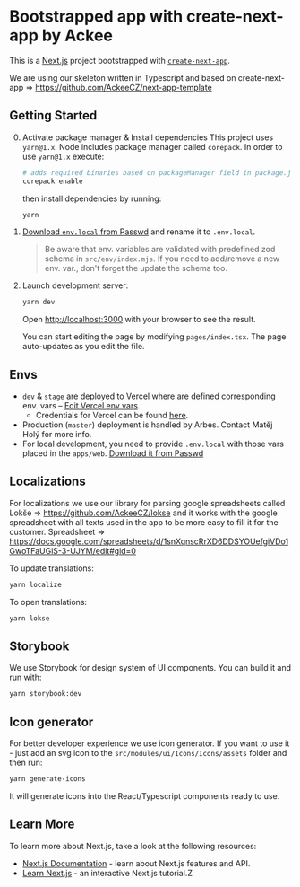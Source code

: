 # Bootstrapped app with create-next-app by Ackee

This is a [Next.js](https://nextjs.org/) project bootstrapped with [`create-next-app`](https://github.com/vercel/next.js/tree/canary/packages/create-next-app).

We are using our skeleton written in Typescript and based on create-next-app => https://github.com/AckeeCZ/next-app-template

## Getting Started

0. Activate package manager & Install dependencies
   This project uses `yarn@1.x`. Node includes package manager called `corepack`. In order to use `yarn@1.x` execute:

    ```sh
    # adds required binaries based on packageManager field in package.json
    corepack enable
    ```

    then install dependencies by running:

    ```sh
    yarn
    ```

1. [Download `env.local` from Passwd](https://ackee.passwd.team/secrets/23LeUdfz8TU7h2LklOcR) and rename it to `.env.local`.

    > Be aware that env. variables are validated with predefined zod schema in `src/env/index.mjs`.
    > If you need to add/remove a new env. var., don't forget the update the schema too.

2. Launch development server:

    ```sh
    yarn dev
    ```

    Open [http://localhost:3000](http://localhost:3000) with your browser to see the result.

    You can start editing the page by modifying `pages/index.tsx`. The page auto-updates as you edit the file.

## Envs

-   `dev` & `stage` are deployed to Vercel where are defined corresponding env. vars – [Edit Vercel env vars](https://vercel.com/frontend-ackeecz/efactoring/settings/environment-variables).
    -   Credentials for Vercel can be found [here](https://ackee.passwd.team/secrets/ndFdjQT50bIsLFintjlU).
-   Production (`master`) deployment is handled by Arbes. Contact Matěj Holý for more info.
-   For local development, you need to provide `.env.local` with those vars placed in the `apps/web`. [Download it from Passwd](https://ackee.passwd.team/secrets/23LeUdfz8TU7h2LklOcR)

## Localizations

For localizations we use our library for parsing google spreadsheets called Lokše => https://github.com/AckeeCZ/lokse and it works with the google spreadsheet with all texts used in the app to be more easy to fill it for the customer.
Spreadsheet => https://docs.google.com/spreadsheets/d/1snXqnscRrXD6DDSYOUefgiVDo1GwoTFaUGiS-3-UJYM/edit#gid=0

To update translations:

```bash
yarn localize
```

To open translations:

```sh
yarn lokse
```

## Storybook

We use Storybook for design system of UI components. You can build it and run with:

```bash
yarn storybook:dev
```

## Icon generator

For better developer experience we use icon generator. If you want to use it - just add an svg icon to the `src/modules/ui/Icons/Icons/assets` folder and then run:

```bash
yarn generate-icons
```

It will generate icons into the React/Typescript components ready to use.

## Learn More

To learn more about Next.js, take a look at the following resources:

-   [Next.js Documentation](https://nextjs.org/docs) - learn about Next.js features and API.
-   [Learn Next.js](https://nextjs.org/learn) - an interactive Next.js tutorial.Z
